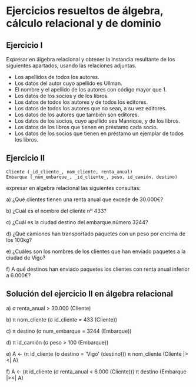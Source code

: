 # Ejercicios resueltos de álgebra, cálculo relacional y de dominio

## Ejercicio I

Expresar en álgebra relacional y obtener la instancia resultante de los siguientes apartados, usando las relaciones adjuntas.
- Los apellidos de todos los autores.
- Los datos del autor cuyo apellido es Ullman.
- El nombre y el apellido de los autores con código mayor que 1.
- Los datos de los socios y de los libros.
- Los datos de todos los autores y de todos los editores.
- Los datos de todos los autores que no sean, a su vez editores.
- Los datos de los autores que también son editores.
- Los datos de los socios, cuyo apellido sea Manrique, y de los libros.
- Los datos de los libros que tienen en préstamo cada socio.
- Los datos de los socios que tienen en préstamo un ejemplar de todos los libros.

## Ejercicio II
	Cliente (_id_cliente_, nom_cliente, renta_anual)
	Embarque (_num_embarque_, _id_cliente_, peso, id_camión, destino)

expresar en álgebra relacional las siguientes consultas:

a) ¿Qué clientes tienen una renta anual que excede de 30.000€?

b) ¿Cuál es el nombre del cliente nº 433?

c) ¿Cuál es la ciudad destino del embarque número 3244?

d) ¿Qué camiones han transportado paquetes con un peso por encima de los 100kg?

e) ¿Cuáles son los nombres de los clientes que han enviado paquetes a la ciudad de Vigo?

f) A qué destinos han enviado paquetes los clientes con renta anual inferior a 6.000€?

## Solución del ejercicio II en álgebra relacional

a) σ renta_anual > 30.000 (Cliente)

b) π nom_cliente (σ id_cliente = 433 (Cliente))

c) π destino (σ num_embarque = 3244 (Embarque))

d) π id_camión (σ peso > 100 (Embarque))

e) 	A <- (π id_cliente (σ destino = 'Vigo' (destino)))
	π nom_cliente (Cliente |><| A)

f)	A <- (π id_cliente (σ renta_anual < 6.000 (Cliente)))
	π destino (Embarque |><| A)

